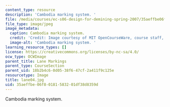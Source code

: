 ```yaml
---
content_type: resource
description: 'Cambodia marking system. '
file: /media/courses/ec-s06-design-for-demining-spring-2007/35aeffbe06f80181583201df38d8359d_lane04.jpg
file_type: image/jpeg
image_metadata:
  caption: Cambodia marking system.
  credit: 'Credit: Image courtesy of MIT OpenCourseWare, course staff, and students.'
  image-alt: 'Cambodia marking system. '
learning_resource_types: []
license: https://creativecommons.org/licenses/by-nc-sa/4.0/
ocw_type: OCWImage
parent_title: Lane Markings
parent_type: CourseSection
parent_uid: 18b2b4c6-0d05-38f6-47cf-2a411f9c125e
resourcetype: Image
title: lane04.jpg
uid: 35aeffbe-06f8-0181-5832-01df38d8359d
---
```

Cambodia marking system. 